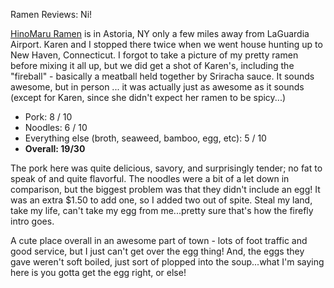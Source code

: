 Ramen Reviews: Ni!

[HinoMaru Ramen][] is in Astoria, NY only a few miles away from
LaGuardia Airport. Karen and I stopped there twice when we went house
hunting up to New Haven, Connecticut. I forgot to take a picture of my
pretty ramen before mixing it all up, but we did get a shot of
Karen's, including the "fireball" - basically a meatball held together
by Sriracha sauce. It sounds awesome, but in person ... it was
actually just as awesome as it sounds (except for Karen, since she
didn't expect her ramen to be spicy...)

[HinoMaru Ramen]: https://www.google.com/search?q=hinomaru+ramen

* Pork: 8 / 10
* Noodles: 6 / 10
* Everything else (broth, seaweed, bamboo, egg, etc): 5 / 10
* **Overall: 19/30**

The pork here was quite delicious, savory, and surprisingly tender; no
fat to speak of and quite flavorful. The noodles were a bit of a let
down in comparison, but the biggest problem was that they didn't
include an egg! It was an extra $1.50 to add one, so I added two out
of spite. Steal my land, take my life, can't take my egg from
me...pretty sure that's how the firefly intro goes.

A cute place overall in an awesome part of town - lots of foot traffic
and good service, but I just can't get over the egg thing! And, the
eggs they gave weren't soft boiled, just sort of plopped into the
soup...what I'm saying here is you gotta get the egg right, or else!
